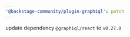 ```yaml
---
'@backstage-community/plugin-graphiql': patch
---
```


update dependency `@graphiql/react` to `v0.27.0`
